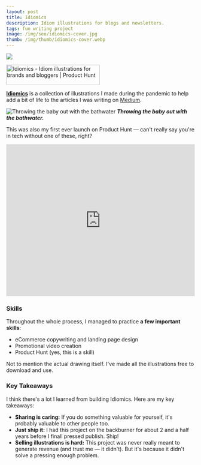 ```yaml
---
layout: post
title: Idiomics
description: Idiom illustrations for blogs and newsletters.
tags: fun writing project
image: /img/seo/idiomics-cover.jpg
thumb: /img/thumb/idiomics-cover.webp
---
```


![](/murtohilali.github.io/img/seo/idiomics-cover.jpg)

<a href="https://www.producthunt.com/posts/idiomics?utm_source=badge-featured&utm_medium=badge&utm_souce=badge-idiomics" target="_blank"><img src="https://api.producthunt.com/widgets/embed-image/v1/featured.svg?post_id=363962&theme=light" alt="Idiomics - Idiom&#0032;illustrations&#0032;for&#0032;brands&#0032;and&#0032;bloggers | Product Hunt" style="width: 250px; height: 54px;" width="250" height="54" /></a>

**[Idiomics](https://idiomics.com/)** is a collection of illustrations I made during the pandemic to help add a bit of life to the articles I was writing on [Medium](https://murto.medium.com).

![Throwing the baby out with the bathwater](/murtohilali.github.io/img/articles/baby-bathwater-colour.png)
***Throwing the baby out with the bathwater.***

This was also my first ever launch on Product Hunt — can't really say you're in tech without one of these, right?
<div style="max-width: 100%;">
    <iframe style="border: none; width: 100%;" src="https://cards.producthunt.com/cards/posts/363962?v=1" height="405" frameborder="0" scrolling="no" allowfullscreen></iframe>
</div>

### Skills
Throughout the whole process, I managed to practice **a few important skills**:
- eCommerce copywriting and landing page design
- Promotional video creation
- Product Hunt (yes, this is a skill)

Not to mention the actual drawing itself. I've made all the illustrations free to download and use.
### Key Takeaways
I think there's a lot I learned from building Idiomics. Here are my key takeaways:
- **Sharing is caring:** If you do something valuable for yourself, it's probably valuable to other people too.
- **Just ship it:** I had this project on the backburner for about 2 and a half years before I finall pressed publish. Ship!
- **Selling illustrations is hard:** This project was never really meant to generate revenue (and trust me — it didn't). But it's because it didn't solve a pressing enough problem.